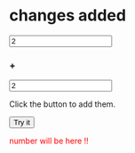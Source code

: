 
<!doctype html>

<html lang="en">
<head>
  <meta charset="utf-8">

  <title>The HTML5 Herald</title>
  <meta name="description" content="The HTML5 Herald">
  <meta name="author" content="SitePoint">

  <link rel="stylesheet" href="css/styles.css?v=1.0">

</head>

<body>
  <h1> changes added </h1>


<input type="number" id="myNumber" value="2">
<h3>+</h3>
<input type="number" id="myOtherNumber" value="2">

<p>Click the button to add them.</p>

<button onclick="myFunction()">Try it</button>



<p id="demo" style = "color: red" >number will be here !! </p>

<script>
function myFunction() {
  var x = document.getElementById("myNumber").value;
  var y = document.getElementById("myOtherNumber").value;
  var z = (x * 1) + (y * 1 ); 

  document.getElementById("demo").innerHTML = z;
}

</script>

</body>
</html>
